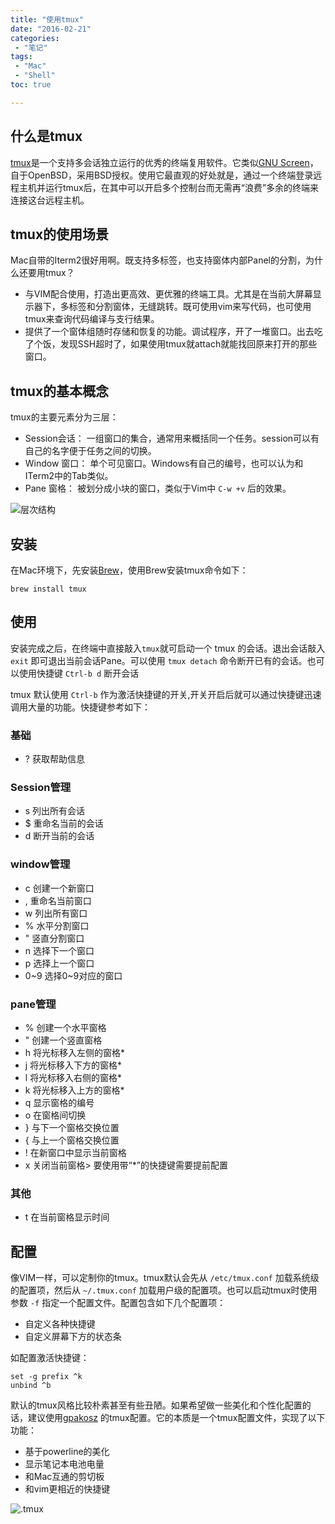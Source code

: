 ```yaml
---
title: "使用tmux"
date: "2016-02-21"
categories:
 - "笔记"
tags:
 - "Mac"
 - "Shell"
toc: true

---
```


## 什么是tmux

[tmux](http://tmux.github.io/)是一个支持多会话独立运行的优秀的终端复用软件。它类似[GNU Screen](http://www.gnu.org/software/screen/)，自于OpenBSD，采用BSD授权。使用它最直观的好处就是，通过一个终端登录远程主机并运行tmux后，在其中可以开启多个控制台而无需再“浪费”多余的终端来连接这台远程主机。

## tmux的使用场景

Mac自带的Iterm2很好用啊。既支持多标签，也支持窗体内部Panel的分割，为什么还要用tmux？

 * 与VIM配合使用，打造出更高效、更优雅的终端工具。尤其是在当前大屏幕显示器下，多标签和分割窗体，无缝跳转。既可使用vim来写代码，也可使用tmux来查询代码编译与支行结果。
 * 提供了一个窗体组随时存储和恢复的功能。调试程序，开了一堆窗口。出去吃了个饭，发现SSH超时了，如果使用tmux就attach就能找回原来打开的那些窗口。
<!--more-->

## tmux的基本概念

tmux的主要元素分为三层：

 * Session会话： 一组窗口的集合，通常用来概括同一个任务。session可以有自己的名字便于任务之间的切换。
 * Window 窗口： 单个可见窗口。Windows有自己的编号，也可以认为和ITerm2中的Tab类似。
 * Pane 窗格： 被划分成小块的窗口，类似于Vim中 `C-w +v` 后的效果。

![层次结构](http://ww1.sinaimg.cn/mw690/7178f37egw1esoxc7hp5oj20gm0bkjs6.jpg)

## 安装

在Mac环境下，先安装[Brew](http://brew.sh/)，使用Brew安装tmux命令如下：

    brew install tmux


## 使用

安装完成之后，在终端中直接敲入`tmux`就可启动一个 tmux 的会话。退出会话敲入 `exit` 即可退出当前会话Pane。可以使用 `tmux detach` 命令断开已有的会话。也可以使用快捷键 `Ctrl-b d` 断开会话

tmux 默认使用 `Ctrl-b` 作为激活快捷键的开关,开关开启后就可以通过快捷键迅速调用大量的功能。快捷键参考如下：

### 基础

 * ? 获取帮助信息

### Session管理

 * s 列出所有会话
 * $ 重命名当前的会话
 * d 断开当前的会话

### window管理

 * c 创建一个新窗口
 * , 重命名当前窗口
 * w 列出所有窗口
 * % 水平分割窗口
 * " 竖直分割窗口
 * n 选择下一个窗口
 * p 选择上一个窗口
 * 0~9 选择0~9对应的窗口
 
### pane管理

 * % 创建一个水平窗格
 * " 创建一个竖直窗格
 * h 将光标移入左侧的窗格*
 * j 将光标移入下方的窗格*
 * l 将光标移入右侧的窗格*
 * k 将光标移入上方的窗格*
 * q 显示窗格的编号
 * o 在窗格间切换
 * } 与下一个窗格交换位置
 * { 与上一个窗格交换位置
 * ! 在新窗口中显示当前窗格
 * x 关闭当前窗格> 要使用带“*”的快捷键需要提前配置

### 其他

 * t 在当前窗格显示时间

## 配置

像VIM一样，可以定制你的tmux。tmux默认会先从 `/etc/tmux.conf` 加载系统级的配置项，然后从 `~/.tmux.conf` 加载用户级的配置项。也可以启动tmux时使用参数 `-f` 指定一个配置文件。配置包含如下几个配置项：

 * 自定义各种快捷键
 * 自定义屏幕下方的状态条
 
如配置激活快捷键：

    set -g prefix ^k
    unbind ^b

默认的tmux风格比较朴素甚至有些丑陋。如果希望做一些美化和个性化配置的话，建议使用[gpakosz](https://github.com/gpakosz/.tmux) 的tmux配置。它的本质是一个tmux配置文件，实现了以下功能：

 * 基于powerline的美化
 * 显示笔记本电池电量
 * 和Mac互通的剪切板
 * 和vim更相近的快捷键

![.tmux](https://cloud.githubusercontent.com/assets/553208/9890858/ee3c0ca6-5c02-11e5-890e-05d825a46c92.gif)
